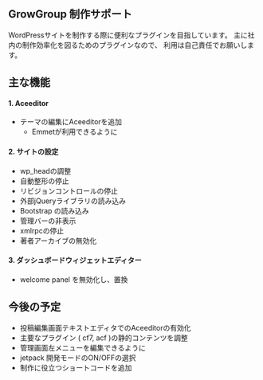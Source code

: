 ## GrowGroup 制作サポート

WordPressサイトを制作する際に便利なプラグインを目指しています。
主に社内の制作効率化を図るためのプラグインなので、
利用は自己責任でお願いします。

## 主な機能

#### 1. Aceeditor
* テーマの編集にAceeditorを追加
    * Emmetが利用できるように

#### 2. サイトの設定

* wp_headの調整
* 自動整形の停止
* リビジョンコントロールの停止
* 外部jQueryライブラリの読み込み
* Bootstrap の読み込み
* 管理バーの非表示
* xmlrpcの停止
* 著者アーカイブの無効化

#### 3. ダッシュボードウィジェットエディター
* welcome panel を無効化し、置換

## 今後の予定

* 投稿編集画面テキストエディタでのAceeditorの有効化
* 主要なプラグイン ( cf7, acf )の静的コンテンツを調整
* 管理画面左メニューを編集できるように
* jetpack 開発モードのON/OFFの選択
* 制作に役立つショートコードを追加
